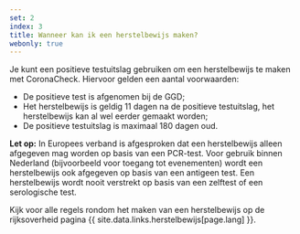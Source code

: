 ```yaml
---
set: 2
index: 3
title: Wanneer kan ik een herstelbewijs maken?
webonly: true
---
```

Je kunt een positieve testuitslag gebruiken om een herstelbewijs te maken met CoronaCheck. Hiervoor gelden een aantal voorwaarden:

- De positieve test is afgenomen bij de GGD;
- Het herstelbewijs is geldig 11 dagen na de positieve testuitslag, het herstelbewijs kan al wel eerder gemaakt worden;
- De positieve testuitslag is maximaal 180 dagen oud.

**Let op:** In Europees verband is afgesproken dat een herstelbewijs alleen afgegeven mag worden op basis van een PCR-test. Voor gebruik binnen Nederland (bijvoorbeeld voor toegang tot evenementen) wordt een herstelbewijs ook afgegeven op basis van een antigeen test. Een herstelbewijs wordt nooit verstrekt op basis van een zelftest of een serologische test. 

Kijk voor alle regels rondom het maken van een herstelbewijs op de rijksoverheid pagina {{ site.data.links.herstelbewijs[page.lang] }}.
